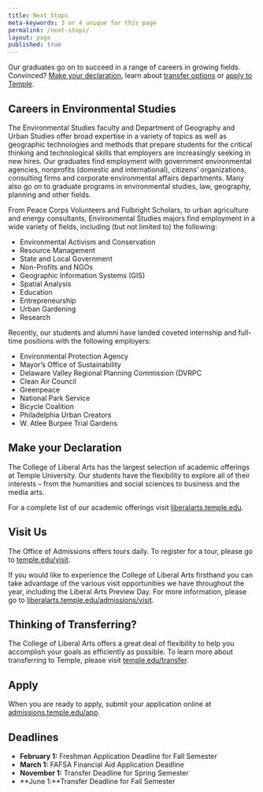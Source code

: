 ```yaml
---
title: Next Stops
meta-keywords: 3 or 4 unique for this page
permalink: /next-stops/
layout: page
published: true
---
```

Our graduates go on to succeed in a range of careers in growing fields. Convinced? [Make your declaration](#make-your-declaration), learn about [transfer options](#thinking-of-transferring) or [apply to Temple](#apply). 

## Careers in Environmental Studies

The Environmental Studies faculty and Department of Geography and Urban Studies offer broad expertise in a variety of topics as well as geographic technologies and methods that prepare students for the critical thinking and technological skills that employers are increasingly seeking in new hires. Our graduates find employment with government environmental agencies, nonprofits (domestic and international), citizens’ organizations, consulting firms and corporate environmental affairs departments. Many also go on to graduate programs in environmental studies, law, geography, planning and other fields.

From Peace Corps Volunteers and Fulbright Scholars, to urban agriculture and energy consultants, Environmental Studies majors find employment in a wide variety of fields, including (but not limited to) the following:

- Environmental Activism and Conservation
- Resource Management
- State and Local Government
- Non-Profits and NGOs
- Geographic Information Systems (GIS)
- Spatial Analysis
- Education
- Entrepreneurship
- Urban Gardening
- Research

Recently, our students and alumni have landed coveted internship and full-time positions with the following employers:

- Environmental Protection Agency
- Mayor’s Office of Sustainability
- Delaware Valley Regional Planning Commission (DVRPC
- Clean Air Council
- Greenpeace
- National Park Service
- Bicycle Coalition
- Philadelphia Urban Creators
- W. Atlee Burpee Trial Gardens

## Make your Declaration

The College of Liberal Arts has the largest selection of  academic offerings at Temple University. Our students have the flexibility to explore all of their interests – from the humanities and social sciences to business and the media arts.   

For a complete list of our academic offerings visit [liberalarts.temple.edu](http://liberalarts.temple.edu).

## Visit Us

The Office of Admissions offers tours daily. To register for a tour, please go to [temple.edu/visit](http://temple.edu/visit). 

If you would like to experience the College of Liberal Arts firsthand you can take advantage of the various visit  opportunities we have throughout the year, including the Liberal Arts Preview Day. For more information, please go to [liberalarts.temple.edu/admissions/visit](http://liberalarts.temple.edu/admissions/visit). 

## Thinking of Transferring?

The College of Liberal Arts offers a great deal of flexibility to help you accomplish your goals as efficiently as possible. To learn more about transferring to Temple, please visit [temple.edu/transfer](http://temple.edu/transfer).

## Apply

When you are ready to apply, submit your application online at [admissions.temple.edu/app](http://admissions.temple.edu/app). 

## Deadlines

- **February 1:** Freshman Application Deadline for Fall Semester<br>
- **March 1:** FAFSA Financial Aid Application Deadline<br>
- **November 1:** Transfer Deadline for Spring Semester<br>
- **June 1:**Transfer Deadline for Fall Semester
